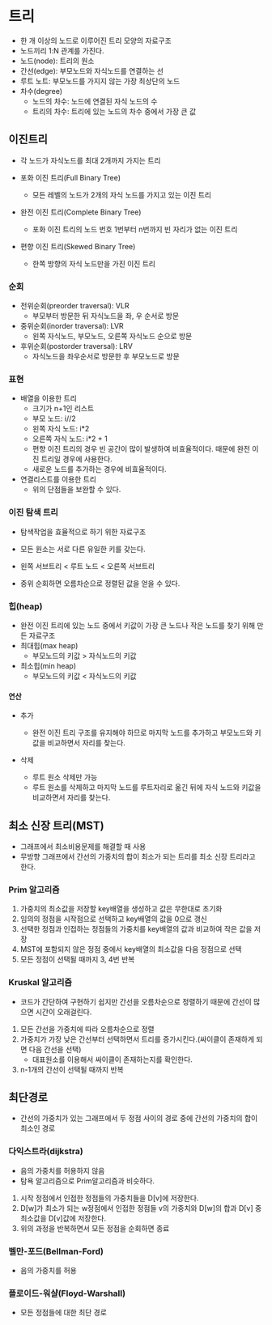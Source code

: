 # 트리

- 한 개 이상의 노드로 이루어진 트리 모양의 자료구조
- 노드끼리 1:N 관계를 가진다.
- 노드(node): 트리의 원소
- 간선(edge): 부모노드와 자식노드를 연결하는 선
- 루트 노트: 부모노드를 가지지 않는 가장 최상단의 노드
- 차수(degree)
  - 노드의 차수: 노드에 연결된 자식 노드의 수
  - 트리의 차수: 트리에 있는 노드의 차수 중에서 가장 큰 값



## 이진트리

- 각 노드가 자식노드를 최대 2개까지 가지는 트리

- 포화 이진 트리(Full Binary Tree)
  - 모든 레벨의 노드가 2개의 자식 노드를 가지고 있는 이진 트리

- 완전 이진 트리(Complete Binary Tree)
  - 포화 이진 트리의 노드 번호 1번부터 n번까지 빈 자리가 없는 이진 트리
- 편향 이진 트리(Skewed Binary Tree)
  - 한쪽 방향의 자식 노드만을 가진 이진 트리



### 순회

- 전위순회(preorder traversal): VLR
  - 부모부터 방문한 뒤 자식노드을 좌, 우 순서로 방문
- 중위순회(inorder traversal): LVR
  - 왼쪽 자식노드, 부모노드, 오른쪽 자식노드 순으로 방문
- 후위순회(postorder traversal): LRV
  - 자식노드을 좌우순서로 방문한 후 부모노드로 방문



### 표현

- 배열을 이용한 트리
  - 크기가 n+1인 리스트
  - 부모 노드: i//2
  - 왼쪽 자식 노드: i*2
  - 오른쪽 자식 노드: i*2 + 1
  - 편향 이진 트리의 경우 빈 공간이 많이 발생하여 비효율적이다. 때문에 완전 이진 트리일 경우에 사용한다.
  - 새로운 노드를 추가하는 경우에 비효율적이다.
- 연결리스트를 이용한 트리
  - 위의 단점들을 보완할 수 있다.



### 이진 탐색 트리

- 탐색작업을 효율적으로 하기 위한 자료구조

- 모든 원소는 서로 다른 유일한 키를 갖는다.
- 왼쪽 서브트리 < 루트 노드 < 오른쪽 서브트리
- 중위 순회하면 오름차순으로 정렬된 값을 얻을 수 있다.



### 힙(heap)

- 완전 이진 트리에 있는 노드 중에서 키값이 가장 큰 노드나 작은 노드를 찾기 위해 만든 자료구조
- 최대힙(max heap)
  - 부모노드의 키값 > 자식노드의 키값
- 최소힙(min heap)
  - 부모노드의 키값 < 자식노드의 키값

#### 연산

- 추가
  - 완전 이진 트리 구조를 유지해야 하므로 마지막 노드를 추가하고 부모노드와 키값을 비교하면서 자리를 찾는다.

- 삭제
  - 루트 원소 삭제만 가능
  - 루트 원소를 삭제하고 마지막 노드를 루트자리로 옮긴 뒤에 자식 노드와 키값을 비교하면서 자리를 찾는다.



## 최소 신장 트리(MST)

- 그래프에서 최소비용문제를 해결할 때 사용
- 무방향 그래프에서 간선의 가중치의 합이 최소가 되는 트리를 최소 신장 트리라고 한다.



### Prim 알고리즘

1. 가중치의 최소값을 저장할 key배열을 생성하고 값은 무한대로 초기화
2. 임의의 정점을 시작점으로 선택하고 key배열의 값을 0으로  갱신
3. 선택한 정점과 인접하는 정점들의 가중치를 key배열의 값과 비교하여 작은 값을 저장
4. MST에 포함되지 않은 정점 중에서 key배열의 최소값을 다음 정점으로 선택
5. 모든 정점이 선택될 때까지 3, 4번 반복



### Kruskal 알고리즘

- 코드가 간단하여 구현하기 쉽지만 간선을 오름차순으로 정렬하기 때문에 간선이 많으면 시간이 오래걸린다.

1. 모든 간선을 가중치에 따라 오름차순으로 정렬
2. 가중치가 가장 낮은 간선부터 선택하면서 트리를 증가시킨다.(싸이클이 존재하게 되면 다음 간선을 선택)
   - 대표원소를 이용해서 싸이클이 존재하는지를 확인한다.
3. n-1개의 간선이 선택될 때까지 반복



## 최단경로

- 간선의 가중치가 있는 그래프에서 두 정점 사이의 경로 중에 간선의 가중치의 합이 최소인 경로



### 다익스트라(dijkstra)

- 음의 가중치를 허용하지 않음
- 탐욕 알고리즘으로 Prim알고리즘과 비슷하다.

1. 시작 정점에서 인접한 정점들의 가중치들을 D[v]에 저장한다.
2. D[w]가 최소가 되는 w정점에서 인접한 정점들 v의 가중치와 D[w]의 합과 D[v] 중 최소값을 D[v]값에 저장한다.
3. 위의 과정을 반복하면서 모든 정점을 순회하면 종료



### 벨만-포드(Bellman-Ford)

- 음의 가중치를 허용



### 플로이드-워샬(Floyd-Warshall)

- 모든 정점들에 대한 최단 경로